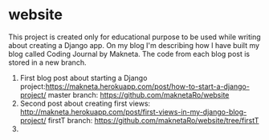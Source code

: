 # website

This project is created only for educational purpose to be used while writing about creating a Django app.
On my blog I'm describing how I have built my blog called Coding Journal by Makneta.
The code from each blog post is stored in a new branch. 

1. First blog post about starting a Django project:https://makneta.herokuapp.com/post/how-to-start-a-django-project/ 
master branch: https://github.com/maknetaRo/website
2. Second post about creating first views: http://makneta.herokuapp.com/post/first-views-in-my-django-blog-project/
firstT branch: https://github.com/maknetaRo/website/tree/firstT
3. 

